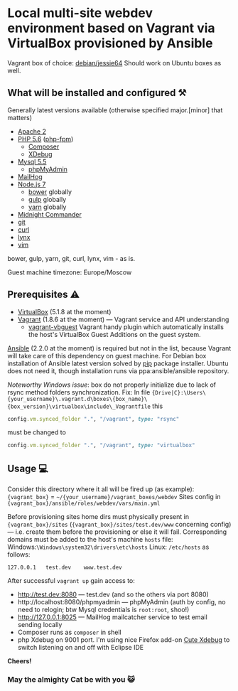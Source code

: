 # Local multi-site webdev environment based on Vagrant via VirtualBox provisioned by Ansible
Vagrant box of choice: [debian/jessie64](https://atlas.hashicorp.com/debian/boxes/jessie64)
Should work on Ubuntu boxes as well.
## What will be installed and configured ⚒️
Generally latest versions available (otherwise specified major.[minor] that matters)
- [Apache 2](https://httpd.apache.org/)
- [PHP 5.6](http://php.net/) ([php-fpm](https://wiki.apache.org/httpd/PHP-FPM))
  - [Composer](https://getcomposer.org/)
  - [XDebug](https://xdebug.org/)
- [Mysql 5.5](https://www.mysql.com/)
  - [phpMyAdmin](https://www.phpmyadmin.net/)
- [MailHog](https://github.com/mailhog/MailHog)
- [Node.js 7](https://nodejs.org/)
  - [bower](https://bower.io/) globally
  - [gulp](http://gulpjs.com/) globally
  - [yarn](https://yarnpkg.com/) globally
- [Midnight Commander](http://www.midnight-commander.org/)
- [git](https://git-scm.com/)
- [curl](https://curl.haxx.se/)
- [lynx](http://lynx.browser.org/)
- [vim](http://www.vim.org/)

bower, gulp, yarn, git, curl, lynx, vim - as is.

Guest machine timezone: Europe/Moscow

## Prerequisites ⚠️
- [VirtualBox](https://www.virtualbox.org/) (5.1.8 at the moment)
- [Vagrant](https://www.vagrantup.com/) (1.8.6 at the moment) — Vagrant service and API understanding
  - [vagrant-vbguest](https://github.com/dotless-de/vagrant-vbguest) Vagrant handy plugin which automatically installs the host's VirtualBox Guest Additions on the guest system.

[Ansible](https://www.ansible.com/) (2.2.0 at the moment) is required but not in the list, because Vagrant will take care of this dependency on guest machine. For Debian box installation of Ansible latest version solved by [pip](https://pip.pypa.io/) package installer. Ubuntu does not need it, though installation runs via ppa:ansible/ansible repository.

_Noteworthy Windows issue_: box do not properly initialize due to lack of rsync method folders synchronization.
Fix:
In file `{Drive|C}:\Users\{your_username}\.vagrant.d\boxes\{box_name}\{box_version}\virtualbox\include\_Vagrantfile` this
```ruby
config.vm.synced_folder ".", "/vagrant", type: "rsync"
```
must be changed to
```ruby
config.vm.synced_folder ".", "/vagrant", type: "virtualbox"
```

## Usage 💻
Consider this directory where it all will be fired up (as example):
`{vagrant_box}` = `~/{your_username}/vagrant_boxes/webdev`
Sites config in `{vagrant_box}/ansible/roles/webdev/vars/main.yml`

Before provisioning sites home dirs must physically present in `{vagrant_box}/sites` (`{vagrant_box}/sites/test.dev/www` concerning config) — i.e. create them before the provisioning or else it will fail.
Corresponding domains must be added to the host's machine `hosts` file:
Windows:`\Windows\system32\drivers\etc\hosts`
Linux: `/etc/hosts`
as follows:
```
127.0.0.1   test.dev    www.test.dev
```
After successful `vagrant up` gain access to:
- http://test.dev:8080 — test.dev (and so the others via port 8080)
- http://localhost:8080/phpmyadmin — phpMyAdmin (auth by config, no need to relogin; btw Mysql credentials is `root:root`, shoo!)
- http://127.0.0.1:8025 — MailHog mailcatcher service to test email sending locally
- Composer runs as `composer` in shell
- php Xdebug on 9001 port. I'm using nice Firefox add-on [Cute Xdebug](https://addons.mozilla.org/en-US/firefox/addon/cute-xdebug/?src=api) to switch listening on and off with Eclipse IDE

**Cheers!**
### May the almighty Cat be with you 😺